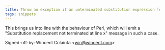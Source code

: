 ```yaml
---
title: Throw an exception if an unterminated substitution expression found (REnamer, bc345ad)
tags: snippets
---
```


This brings us into line with the behaviour of Perl, which will emit a "Substitution replacement not terminated at line x" message in such a case.

Signed-off-by: Wincent Colaiuta &lt;win@wincent.com&gt;
